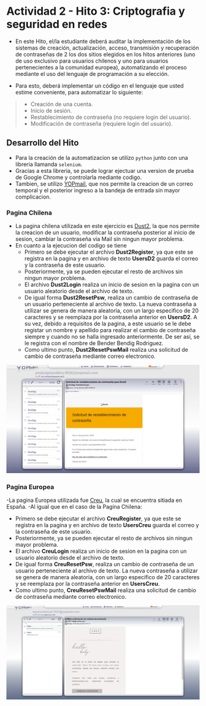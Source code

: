 Actividad 2 - Hito 3: Criptografia y seguridad en redes
===============
- En este Hito, el/la estudiante deberá auditar la implementación de los sistemas de creación, actualización, acceso, transmisión y recuperación de contraseñas de 2 los dos sitios elegidos en los hitos anteriores (uno de uso exclusivo para usuarios chilenos y uno para usuarios pertenecientes a la comunidad europea), automatizando el proceso mediante el uso del lenguaje de programación a su elección.

- Para esto, deberá implementar un código en el lenguaje que usted estime conveniente, para automatizar lo siguiente:
>
> - Creación de una cuenta.
> - Inicio de sesión.
> - Restablecimiento de contraseña (no requiere login del usuario).
> - Modificación de contraseña (requiere login del usuario).
> 

## Desarrollo del Hito

- Para la creación de la automatizacion se utilizo `python` junto con una libreria llamanda `selenium`.
- Gracias a esta libreria, se puede lograr ejectuar una version de prueba de Google Chrome y controlarla mediante codigo.
- Tambien, se utilizo [YOPmail](https://yopmail.com/es/), que nos permite la creacion de un correo temporal y el posterior ingreso a la bandeja de entrada sin mayor complicacion.


### Pagina Chilena 

- La pagina chilena utilizada en este ejercicio es [Dust2](https://dust2.gg/), la que nos permite la creacion de un usuario, modificar la contraseña posterior al inicio de sesion, cambiar la contraseña via Mail sin ningun mayor problema.
- En cuanto a la ejecucion del codigo se tiene
  - Primero se debe ejecutar el archivo **Dust2Register**, ya que este se registra en la pagina y en archivo de texto **UsersD2** guarda el correo y la contraseña de este usuario. 
  - Posteriormente, ya se pueden ejecutar el resto de archivos sin ningun mayor problema.
  - El archivo **Dust2Login** realiza un inicio de sesion en la pagina con un usuario aleatorio desde el archivo de texto.
  - De igual forma **Dust2ResetPsw**, realiza un cambio de contraseña de un usuario perteneciente al archivo de texto. La nueva contraseña a utilizar se genera de manera aleatoria, con un largo especifico de 20 caracteres y se reemplaza por la contraseña anterior en **UsersD2**. A su vez, debido a requisitos de la pagina, a este usuario se le debe registar un nombre y apellido para realizar el cambio de contraseña siempre y cuando no se halla ingresado anteriormente. De ser así, se le registra con el nombre de Bender Bendig Rodriguez. 
  - Como ultimo punto, **Dust2ResetPswMail** realiza una solicitud de cambio de contraseña mediante correo electronico.

![Cambio de contraseña via correo electronico](PaginaChilena/ResetPswMail.png)

### Pagina Europea 

-La pagina Europea utilizada fue [Creu](https://www.creushop.com/es/), la cual se encuentra sitiada en España.
-Al igual que en el caso de la Pagina Chilena:
  - Primero se debe ejecutar el archivo **CreuRegister**, ya que este se registra en la pagina y en archivo de texto **UsersCreu** guarda el correo y la contraseña de este usuario.
  - Posteriormente, ya se pueden ejecutar el resto de archivos sin ningun mayor problema.
  - El archivo **CreuLogin** realiza un inicio de sesion en la pagina con un usuario aleatorio desde el archivo de texto.
  - De igual forma **CreuResetPsw**, realiza un cambio de contraseña de un usuario perteneciente al archivo de texto. La nueva contraseña a utilizar se genera de manera aleatoria, con un largo especifico de 20 caracteres y se reemplaza por la contraseña anterior en **UsersCreu**.
  - Como ultimo punto, **CreuResetPswMail** realiza una solicitud de cambio de contraseña mediante correo electronico.
 
 ![Cambio de contraseña via correo electronico](PaginaEuropea/ResetPswMail.png)

